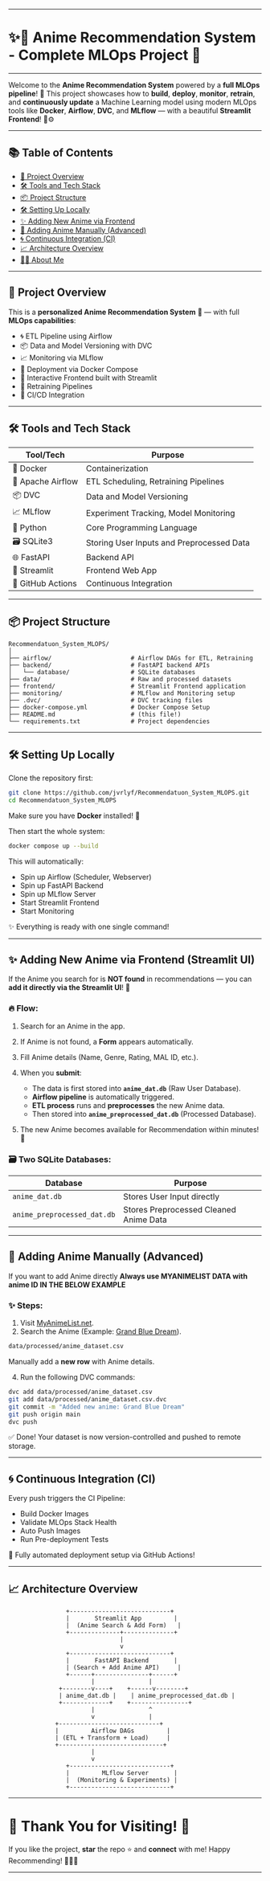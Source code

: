 

---

# ✨🎌 Anime Recommendation System - Complete MLOps Project 🚀

---

Welcome to the **Anime Recommendation System** powered by a **full MLOps pipeline**! 🎯
This project showcases how to **build**, **deploy**, **monitor**, **retrain**, and **continuously update** a Machine Learning model using modern MLOps tools like **Docker**, **Airflow**, **DVC**, and **MLflow** — with a beautiful **Streamlit Frontend**! 🎨⚙️

---

## 📚 Table of Contents

* [🚀 Project Overview](#-project-overview)
* [🛠️ Tools and Tech Stack](#-tools-and-tech-stack)
* [📦 Project Structure](#-project-structure)
* [🛠️ Setting Up Locally](#-setting-up-locally)
* [✨ Adding New Anime via Frontend](#-adding-new-anime-via-frontend)
* [🔎 Adding Anime Manually (Advanced)](#-adding-anime-manually-advanced)
* [🌀 Continuous Integration (CI)](#-continuous-integration-ci)
* [📈 Architecture Overview](#-architecture-overview)
* [👨‍💻 About Me](#-about-me)

---

## 🚀 Project Overview

This is a **personalized Anime Recommendation System** 🎎 — with full **MLOps capabilities**:

* 🌀 ETL Pipeline using Airflow
* 📦 Data and Model Versioning with DVC
* 📈 Monitoring via MLflow
* 🐳 Deployment via Docker Compose
* 🎨 Interactive Frontend built with Streamlit
* 🔁 Retraining Pipelines
* 🎯 CI/CD Integration

---

## 🛠️ Tools and Tech Stack

| Tool/Tech         | Purpose                                   |
| ----------------- | ----------------------------------------- |
| 🐳 Docker         | Containerization                          |
| 🛫 Apache Airflow | ETL Scheduling, Retraining Pipelines      |
| 📦 DVC            | Data and Model Versioning                 |
| 📈 MLflow         | Experiment Tracking, Model Monitoring     |
| 🐍 Python         | Core Programming Language                 |
| 🗃️ SQLite3       | Storing User Inputs and Preprocessed Data |
| 🌐 FastAPI        | Backend API                               |
| 🎨 Streamlit      | Frontend Web App                          |
| 🧼 GitHub Actions | Continuous Integration                    |

---

## 📦 Project Structure

```
Recommendatuon_System_MLOPS/
│
├── airflow/                      # Airflow DAGs for ETL, Retraining
├── backend/                      # FastAPI backend APIs
│   └── database/                 # SQLite databases
├── data/                         # Raw and processed datasets
├── frontend/                     # Streamlit Frontend application
├── monitoring/                   # MLflow and Monitoring setup
├── .dvc/                         # DVC tracking files
├── docker-compose.yml            # Docker Compose Setup
├── README.md                     # (this file!)
└── requirements.txt              # Project dependencies
```

---

## 🛠️ Setting Up Locally

Clone the repository first:

```bash
git clone https://github.com/jvrlyf/Recommendatuon_System_MLOPS.git
cd Recommendatuon_System_MLOPS
```

Make sure you have **Docker** installed! 🐳

Then start the whole system:

```bash
docker compose up --build
```

This will automatically:

* Spin up Airflow (Scheduler, Webserver)
* Spin up FastAPI Backend
* Spin up MLflow Server
* Start Streamlit Frontend
* Start Monitoring

✨ Everything is ready with one single command!

---

## ✨ Adding New Anime via Frontend (Streamlit UI)

If the Anime you search for is **NOT found** in recommendations —
you can **add it directly via the Streamlit UI**! 🎨

### 🔥 Flow:

1. Search for an Anime in the app.
2. If Anime is not found, a **Form** appears automatically.
3. Fill Anime details (Name, Genre, Rating, MAL ID, etc.).
4. When you **submit**:

   * The data is first stored into **`anime_dat.db`** (Raw User Database).
   * **Airflow pipeline** is automatically triggered.
   * **ETL process** runs and **preprocesses** the new Anime data.
   * Then stored into **`anime_preprocessed_dat.db`** (Processed Database).
5. The new Anime becomes available for Recommendation within minutes! 🚀

### 🗃️ Two SQLite Databases:

| Database                    | Purpose                                |
| --------------------------- | -------------------------------------- |
| `anime_dat.db`              | Stores User Input directly             |
| `anime_preprocessed_dat.db` | Stores Preprocessed Cleaned Anime Data |

---

## 🔎 Adding Anime Manually (Advanced)

If you want to add Anime directly **Always use MYANIMELIST DATA with anime ID IN THE BELOW EXAMPLE**

### ✨ Steps:

1. Visit [MyAnimeList.net](https://myanimelist.net/).
2. Search the Anime (Example: [Grand Blue Dream](https://myanimelist.net/anime/37105)).

```bash
data/processed/anime_dataset.csv
```

Manually add a **new row** with Anime details.

4. Run the following DVC commands:

```bash
dvc add data/processed/anime_dataset.csv
git add data/processed/anime_dataset.csv.dvc
git commit -m "Added new anime: Grand Blue Dream"
git push origin main
dvc push
```

✅ Done! Your dataset is now version-controlled and pushed to remote storage.

---

## 🌀 Continuous Integration (CI)

Every push triggers the CI Pipeline:

* Build Docker Images
* Validate MLOps Stack Health
* Auto Push Images
* Run Pre-deployment Tests

🎯 Fully automated deployment setup via GitHub Actions!

---

## 📈 Architecture Overview

```
                +----------------------------+
                |       Streamlit App         |
                |  (Anime Search & Add Form)   |
                +--------------+--------------+
                               |
                               v
                +----------------------------+
                |       FastAPI Backend       |
                | (Search + Add Anime API)     |
                +------+---------------+------+
                       |               |
              +--------v----+    +------v--------+
              | anime_dat.db |    | anime_preprocessed_dat.db |
              +-------------+    +----------------+
                       |               ^
                       v               |
             +----------------------------+
             |         Airflow DAGs         |
             | (ETL + Transform + Load)     |
             +-----------------------------+
                       |
                       v
                +----------------------------+
                |         MLflow Server       |
                |  (Monitoring & Experiments) |
                +----------------------------+
```

---



# 🌟 Thank You for Visiting! 🌟

If you like the project, **star** the repo ⭐ and **connect** with me!
Happy Recommending! 🚀🎎✨

---


